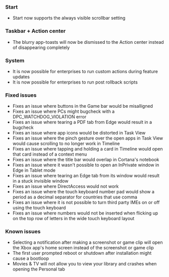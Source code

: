 ### Start
- Start now supports the always visible scrollbar setting

### Taskbar + Action center
- The blurry app-toasts will now be dismissed to the Action center instead of disappearing completely

### System
- It is now possible for enterprises to run custom actions during feature updates
- It is now possible for enterprises to run post rollback scripts

### Fixed issues
- Fixes an issue where buttons in the Game bar would be misalligned
- Fixes an issue where PCs might bugcheck with a DPC_WATCHDOG_VIOLATION error
- Fixes an issue where tearing a PDF tab from Edge would result in a bugcheck
- Fixes an issue where app icons would be distorted in Task View
- Fixes an issue where the pinch gesture over the open apps in Task View would cause scrolling to no longer work in Timeline
- Fixes an issue where tapping and holding a card in Timeline would open that card instead of a context menu
- Fixes an issue where the title bar would overlap in Cortana's notebook
- Fixes an issue where it wasn't possible to open an InPrivate window in Edge in Tablet mode
- Fixes an issue where tearing an Edge tab from its window would result in a stuck invisible window
- Fixes an issue where DirectAccess would not work
- Fixes an issue where the touch keyboard number pad would show a period as a decimal separator for countries that use comma
- Fixes an issue where it is not possible to turn third party IMEs on or off using the touch keyboard
- Fixes an issue where numbers would not be inserted when flicking up on the top row of letters in the wide touch keyboard layout

### Known issues
- Selecting a notification after making a screenshot or game clip will open the Xbox app's home screen instead of the screenshot or game clip
- The first user prompted reboot or shutdown after installation might cause a bootloop
- Movies & TV will not allow you to view your library and crashes when opening the Personal tab